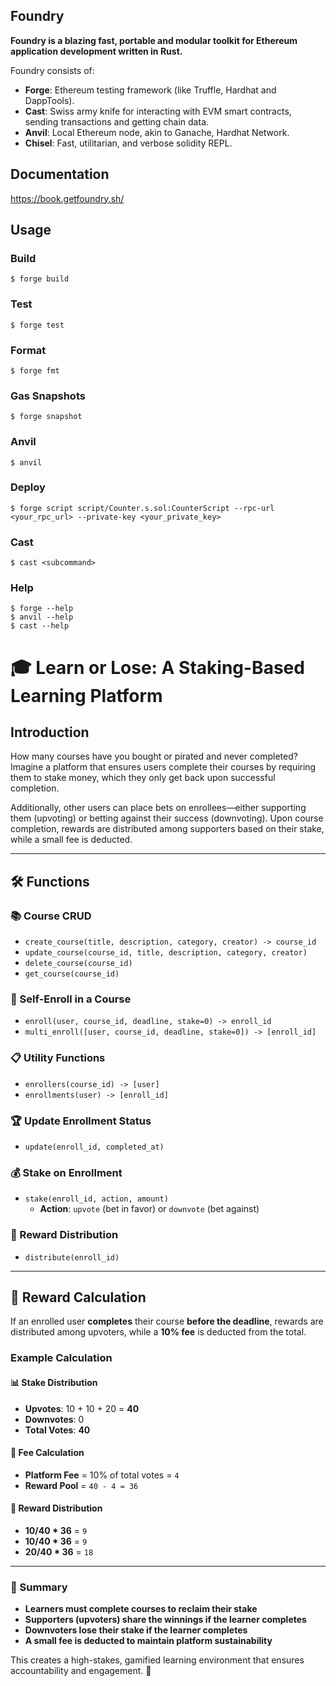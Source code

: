 ## Foundry

**Foundry is a blazing fast, portable and modular toolkit for Ethereum application development written in Rust.**

Foundry consists of:

-   **Forge**: Ethereum testing framework (like Truffle, Hardhat and DappTools).
-   **Cast**: Swiss army knife for interacting with EVM smart contracts, sending transactions and getting chain data.
-   **Anvil**: Local Ethereum node, akin to Ganache, Hardhat Network.
-   **Chisel**: Fast, utilitarian, and verbose solidity REPL.

## Documentation

https://book.getfoundry.sh/

## Usage

### Build

```shell
$ forge build
```

### Test

```shell
$ forge test
```

### Format

```shell
$ forge fmt
```

### Gas Snapshots

```shell
$ forge snapshot
```

### Anvil

```shell
$ anvil
```

### Deploy

```shell
$ forge script script/Counter.s.sol:CounterScript --rpc-url <your_rpc_url> --private-key <your_private_key>
```

### Cast

```shell
$ cast <subcommand>
```

### Help

```shell
$ forge --help
$ anvil --help
$ cast --help
```

# 🎓 Learn or Lose: A Staking-Based Learning Platform

## Introduction

How many courses have you bought or pirated and never completed? Imagine a platform that ensures users complete their courses by requiring them to stake money, which they only get back upon successful completion.

Additionally, other users can place bets on enrollees—either supporting them (upvoting) or betting against their success (downvoting). Upon course completion, rewards are distributed among supporters based on their stake, while a small fee is deducted.

---

## 🛠️ Functions

### 📚 Course CRUD
- `create_course(title, description, category, creator) -> course_id`
- `update_course(course_id, title, description, category, creator)`
- `delete_course(course_id)`
- `get_course(course_id)`

### 🚀 Self-Enroll in a Course
- `enroll(user, course_id, deadline, stake=0) -> enroll_id`
- `multi_enroll([user, course_id, deadline, stake=0]) -> [enroll_id]`

### 📋 Utility Functions
- `enrollers(course_id) -> [user]`
- `enrollments(user) -> [enroll_id]`

### 🏆 Update Enrollment Status
- `update(enroll_id, completed_at)`

### 💰 Stake on Enrollment
- `stake(enroll_id, action, amount)`
  - **Action**: `upvote` (bet in favor) or `downvote` (bet against)

### 🎁 Reward Distribution
- `distribute(enroll_id)`

---

## 🎯 Reward Calculation
If an enrolled user **completes** their course **before the deadline**, rewards are distributed among upvoters, while a **10% fee** is deducted from the total.

### Example Calculation
#### 📊 Stake Distribution
- **Upvotes**: 10 + 10 + 20 = **40**
- **Downvotes**: 0
- **Total Votes**: **40**

#### 💸 Fee Calculation
- **Platform Fee** = 10% of total votes = `4`
- **Reward Pool** = `40 - 4 = 36`

#### 🎉 Reward Distribution
- **10/40 * 36** = `9`
- **10/40 * 36** = `9`
- **20/40 * 36** = `18`

---

### 📌 Summary
- **Learners must complete courses to reclaim their stake**
- **Supporters (upvoters) share the winnings if the learner completes**
- **Downvoters lose their stake if the learner completes**
- **A small fee is deducted to maintain platform sustainability**

This creates a high-stakes, gamified learning environment that ensures accountability and engagement. 🚀


